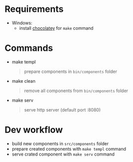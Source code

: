 # Requirements
- Windows:
    - install [chocolatey](https://chocolatey.org/) for ```make``` command

# Commands
- make templ
    > prepare components in ```bin/components``` folder 

- make clean
    > remove all components from ```bin/components``` folder

- make serv
    > serve http server (default port :8080)

# Dev workflow
- build new components in ```src/components``` folder
- prepare created components with ```make templ``` command
- serve crated component with ```make serv``` command